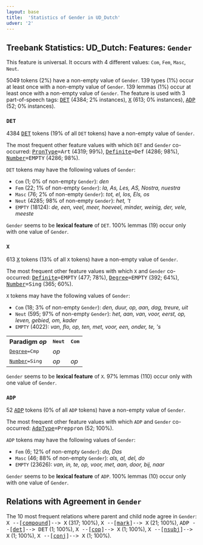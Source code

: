 ```yaml
---
layout: base
title:  'Statistics of Gender in UD_Dutch'
udver: '2'
---
```


## Treebank Statistics: UD_Dutch: Features: `Gender`

This feature is universal.
It occurs with 4 different values: `Com`, `Fem`, `Masc`, `Neut`.

5049 tokens (2%) have a non-empty value of `Gender`.
139 types (1%) occur at least once with a non-empty value of `Gender`.
139 lemmas (1%) occur at least once with a non-empty value of `Gender`.
The feature is used with 3 part-of-speech tags: <tt><a href="nl-pos-DET.html">DET</a></tt> (4384; 2% instances), <tt><a href="nl-pos-X.html">X</a></tt> (613; 0% instances), <tt><a href="nl-pos-ADP.html">ADP</a></tt> (52; 0% instances).

### `DET`

4384 <tt><a href="nl-pos-DET.html">DET</a></tt> tokens (19% of all `DET` tokens) have a non-empty value of `Gender`.

The most frequent other feature values with which `DET` and `Gender` co-occurred: <tt><a href="nl-feat-PronType.html">PronType</a></tt><tt>=Art</tt> (4319; 99%), <tt><a href="nl-feat-Definite.html">Definite</a></tt><tt>=Def</tt> (4286; 98%), <tt><a href="nl-feat-Number.html">Number</a></tt><tt>=EMPTY</tt> (4286; 98%).

`DET` tokens may have the following values of `Gender`:

* `Com` (1; 0% of non-empty `Gender`): <em>den</em>
* `Fem` (22; 1% of non-empty `Gender`): <em>la, As, Les, AS, Nostra, nuestra</em>
* `Masc` (76; 2% of non-empty `Gender`): <em>tot, el, los, Els, os</em>
* `Neut` (4285; 98% of non-empty `Gender`): <em>het, 't</em>
* `EMPTY` (18124): <em>de, een, veel, meer, hoeveel, minder, weinig, der, vele, meeste</em>

`Gender` seems to be **lexical feature** of `DET`. 100% lemmas (19) occur only with one value of `Gender`.

### `X`

613 <tt><a href="nl-pos-X.html">X</a></tt> tokens (13% of all `X` tokens) have a non-empty value of `Gender`.

The most frequent other feature values with which `X` and `Gender` co-occurred: <tt><a href="nl-feat-Definite.html">Definite</a></tt><tt>=EMPTY</tt> (477; 78%), <tt><a href="nl-feat-Degree.html">Degree</a></tt><tt>=EMPTY</tt> (392; 64%), <tt><a href="nl-feat-Number.html">Number</a></tt><tt>=Sing</tt> (365; 60%).

`X` tokens may have the following values of `Gender`:

* `Com` (18; 3% of non-empty `Gender`): <em>den, duur, op, aan, dag, treure, uit</em>
* `Neut` (595; 97% of non-empty `Gender`): <em>het, aan, van, voor, eerst, op, leven, gebied, om, kader</em>
* `EMPTY` (4022): <em>van, flo, op, ten, met, voor, een, onder, te, 's</em>

<table>
  <tr><th>Paradigm <i>op</i></th><th><tt>Neut</tt></th><th><tt>Com</tt></th></tr>
  <tr><td><tt><tt><a href="nl-feat-Degree.html">Degree</a></tt><tt>=Cmp</tt></tt></td><td><em>op</em></td><td></td></tr>
  <tr><td><tt><tt><a href="nl-feat-Number.html">Number</a></tt><tt>=Sing</tt></tt></td><td><em>op</em></td><td><em>op</em></td></tr>
</table>

`Gender` seems to be **lexical feature** of `X`. 97% lemmas (110) occur only with one value of `Gender`.

### `ADP`

52 <tt><a href="nl-pos-ADP.html">ADP</a></tt> tokens (0% of all `ADP` tokens) have a non-empty value of `Gender`.

The most frequent other feature values with which `ADP` and `Gender` co-occurred: <tt><a href="nl-feat-AdpType.html">AdpType</a></tt><tt>=Preppron</tt> (52; 100%).

`ADP` tokens may have the following values of `Gender`:

* `Fem` (6; 12% of non-empty `Gender`): <em>da, Das</em>
* `Masc` (46; 88% of non-empty `Gender`): <em>als, al, del, do</em>
* `EMPTY` (23626): <em>van, in, te, op, voor, met, aan, door, bij, naar</em>

`Gender` seems to be **lexical feature** of `ADP`. 100% lemmas (10) occur only with one value of `Gender`.

## Relations with Agreement in `Gender`

The 10 most frequent relations where parent and child node agree in `Gender`:
<tt>X --[<tt><a href="nl-dep-compound.html">compound</a></tt>]--> X</tt> (317; 100%),
<tt>X --[<tt><a href="nl-dep-mark.html">mark</a></tt>]--> X</tt> (21; 100%),
<tt>ADP --[<tt><a href="nl-dep-det.html">det</a></tt>]--> DET</tt> (1; 100%),
<tt>X --[<tt><a href="nl-dep-cop.html">cop</a></tt>]--> X</tt> (1; 100%),
<tt>X --[<tt><a href="nl-dep-nsubj.html">nsubj</a></tt>]--> X</tt> (1; 100%),
<tt>X --[<tt><a href="nl-dep-conj.html">conj</a></tt>]--> X</tt> (1; 100%).

